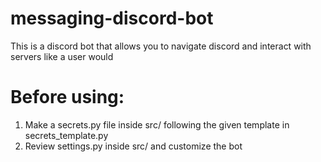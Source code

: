 # messaging-discord-bot
This is a discord bot that allows you to navigate discord and interact with servers like a user would
# Before using:
1. Make a secrets.py file inside src/ following the given template in secrets_template.py
2. Review settings.py inside src/ and customize the bot